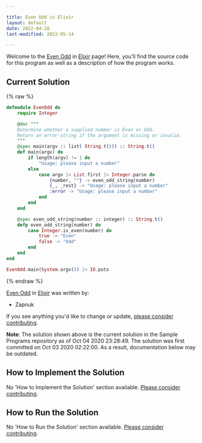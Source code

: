```yaml
---

title: Even Odd in Elixir
layout: default
date: 2022-04-28
last-modified: 2022-05-14

---
```


Welcome to the [Even Odd](https://sampleprograms.io/projects/even-odd) in [Elixir](https://sampleprograms.io/languages/elixir) page! Here, you'll find the source code for this program as well as a description of how the program works.

## Current Solution

{% raw %}

```elixir
defmodule EvenOdd do
    require Integer

    @doc """
    Determine whether a supplied number is Even or Odd.
    Return an error-string if the argument is missing or invalid. 
    """
    @spec main(argv :: list( String.t())) :: String.t()
    def main(argv) do
        if length(argv) != 1 do
            "Usage: please input a number"
        else 
            case argv |> List.first |> Integer.parse do
                {number, ""} -> even_odd_string(number)
                {_, _rest} -> "Usage: please input a number"
                :error -> "Usage: please input a number"
            end
        end
    end

    @spec even_odd_string(number :: integer) :: String.t()
    defp even_odd_string(number) do
        case Integer.is_even(number) do
            true -> "Even"
            false -> "Odd"
        end
    end
end

EvenOdd.main(System.argv()) |> IO.puts
```

{% endraw %}

[Even Odd](https://sampleprograms.io/projects/even-odd) in [Elixir](https://sampleprograms.io/languages/elixir) was written by:

- Zapnuk

If you see anything you'd like to change or update, [please consider contributing](https://github.com/TheRenegadeCoder/sample-programs).

**Note**: The solution shown above is the current solution in the Sample Programs repository as of Oct 04 2020 23:28:49. The solution was first committed on Oct 03 2020 02:22:00. As a result, documentation below may be outdated.

## How to Implement the Solution

No 'How to Implement the Solution' section available. [Please consider contributing](https://github.com/TheRenegadeCoder/sample-programs-website).

## How to Run the Solution

No 'How to Run the Solution' section available. [Please consider contributing](https://github.com/TheRenegadeCoder/sample-programs-website).
